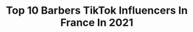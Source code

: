---
title: Top 10 Barbers TikTok Influencers In France In 2021
description: >-
  Find top barbers TikTok influencers in France in 2021. Most popular hashtags: #barber #pourtoi #confinement #coiffeur.
platform: TikTok
hits: 25
text_top: Analyze the best TikTok profiles on inBeat.
text_bottom: inBeat holds 25 TikTok influencers like this in France for you to connect with.
profiles:
  - username: "jordan_0fficiel"
    fullname: >-
      Jordan.F
    bio: >-
      Barber💈✂️,Travel, mode, frenchmodel, humour, sport
    location: "France"
    followers: 19900
    engagement: 539
    commentsToLikes: 0.012925
    id: ckb99igydtra70j23v2q37c7a
    verified: false
    hashtags: "#nutrition, #barbershop, #barber, #sport"
  - username: "hairtist_paris"
    fullname: >-
      Hairtist_paris
    bio: >-
      Venez sur Insta: 📸 hairtist_paris C’est cool aussi là-bas!
    location: "France"
    followers: 339500
    engagement: 1525
    commentsToLikes: 0.009865
    id: ck81s0q56p6c10j78evtm8nwn
    verified: false
    hashtags: "#barberlife, #coiffure, #transformation, #pourtoi"
  - username: "mieldur"
    fullname: >-
      Mich Mich
    bio: >-
      Snap: Cesarkoba91 insta: sitchev_ronaldo Peace✌️and lové 💵.
    location: "France"
    followers: 3467
    engagement: 371
    commentsToLikes: 0.060725
    id: ckavdm3sfln8a0j23h42o35im
    verified: false
    hashtags: "#animaux, #barber, #car, #michelobama"
  - username: "ali_.chance"
    fullname: >-
      ALI
    bio: >-
      ⚡ hair styliste based in Paris 💇‍♀️💇‍♂️ 🤘🏻100🤔
    location: "France"
    followers: 75500
    engagement: 462
    commentsToLikes: 0.021277
    id: ckavl10fju6k90j23ijrtu2vb
    verified: false
    hashtags: "#foyou, #barbershop, #indiana, #iran"
  - username: "leonsbarber"
    fullname: >-
      leonsbarber
    bio: >-
      ⬇️ Découvrez Mon Univers ! ⬇️
    location: "France"
    followers: 3002
    engagement: 928
    commentsToLikes: 0.007030
    id: ck9ackytntb7a0j78bzf1t3u7
    verified: false
    hashtags: "#like, #paris, #drole, #learndance"
  - username: "nictokh"
    fullname: >-
      Nicolas Henry
    bio: >-
      Instagram @nicolas_alexandrehenry ✂️💈 YouTube AlexandreHenryHair
    location: "France"
    followers: 2333
    engagement: 620
    commentsToLikes: 0.033407
    id: ckahwd736q9wl0i78ml3tvklt
    verified: false
    hashtags: "#mdr, #humor, #coiffure, #jpp"
  - username: "breeder.of.the.beard"
    fullname: >-
      Breeder.Of.The.Beard
    bio: >-
      Get 15%OFF on BEARD STRUGGLE products Use code NEMAN10 ✔️ Check the link ⬇️ 🧔
    location: "France"
    followers: 2337
    engagement: 122
    commentsToLikes: 0.009295
    id: ck9uy5zuf2zg60j78a39g2gjv
    verified: false
    hashtags: "#beardo, #beardlook, #beard, #beardlife"
  - username: "jeremy_leracnab"
    fullname: >-
      L'enfant sauvage😈
    bio: >-
      insta : jeremy_leracnab ☝️
    location: "France"
    followers: 8463
    engagement: 1672
    commentsToLikes: 0.171200
    id: ckblnrl65fpb20j2379vbvqlk
    verified: false
    hashtags: "#pourtoi, #covid, #montage, #humour"
  - username: "jsuisconfine"
    fullname: >-
      Jesuisconfine
    bio: >-
      Confiné tu connais
    location: "France"
    followers: 286400
    engagement: 1662
    commentsToLikes: 0.012076
    id: ck9v909ndbvr60j78jtmuubhx
    verified: false
    hashtags: "#pasdrole, #challenge, #troll, #jtm"
  - username: "ahmedsyllaaa"
    fullname: >-
      Ahmed Sylla
    bio: >-
      Nouveau sur Tiktok... Bienvenue 🙂
    location: "France"
    followers: 335800
    engagement: 1305
    commentsToLikes: 0.016469
    id: cka0phuoh8bl50i78llkzrx5p
    verified: false
    hashtags: "#netflix, #elprofesor, #casadepapel, #casadeahmed"
---